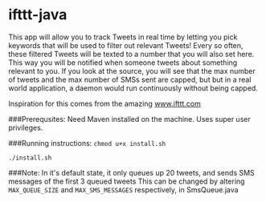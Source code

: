 ifttt-java
==========

This app will allow you to track Tweets in real time by letting
you pick keywords that will be used to filter out relevant Tweets!
Every so often, these filtered Tweets will be texted to a number that you
will also set here. This way you will be notified when someone
tweets about something relevant to you. If you look at the source, you will see
that the max number of tweets and the max number of SMSs sent are capped, but
but in a real world application, a daemon would run continuously without
being capped.

Inspiration for this comes from the amazing www.ifttt.com

###Prerequsites:
Need Maven installed on the machine. Uses super user privileges.

###Running instructions:
<code>chmod u+x install.sh</code>

<code>./install.sh</code>

###Note:
In it's default state, it only queues up 20 tweets, and sends SMS messages of the first 3 queued tweets
This can be changed by altering <code>MAX_QUEUE_SIZE</code> and <code>MAX_SMS_MESSAGES</code> respectively, in
SmsQueue.java


